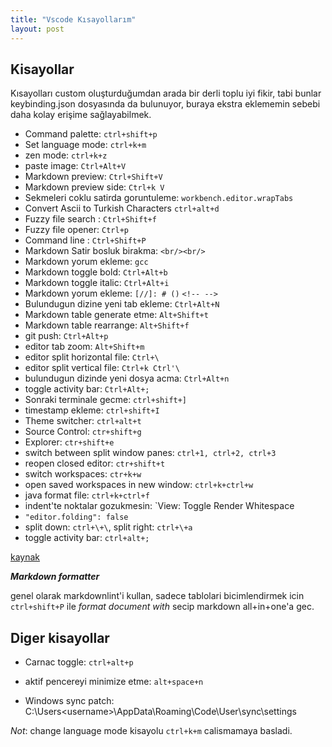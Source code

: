 ```yaml
---
title: "Vscode Kısayollarım"
layout: post
---
```


## Kisayollar

Kısayolları custom oluşturduğumdan arada bir derli toplu iyi fikir, tabi bunlar keybinding.json dosyasında da bulunuyor, buraya ekstra eklememin sebebi daha kolay erişime sağlayabilmek.

* Command palette: `ctrl+shift+p`
* Set language mode: `ctrl+k+m`
* zen mode: `ctrl+k+z`
* paste image: `Ctrl+Alt+V`
* Markdown preview: `Ctrl+Shift+V`
* Markdown preview side: `Ctrl+k V`
* Sekmeleri coklu satirda goruntuleme: `workbench.editor.wrapTabs`
* Convert Ascii to Turkish Characters `ctrl+alt+d`
* Fuzzy file search : `Ctrl+Shift+f`
* Fuzzy file opener: `Ctrl+p`
* Command line : `Ctrl+Shift+P`
* Markdown Satir bosluk birakma: `<br/><br/>`
* Markdown yorum ekleme: `gcc`
* Markdown toggle bold: `Ctrl+Alt+b`
* Markdown toggle italic: `Ctrl+Alt+i`
* Markdown yorum ekleme: `[//]: # ()` `<!-- -->`
* Bulundugun dizine yeni tab ekleme: `Ctrl+Alt+N`
* Markdown table generate etme: `Alt+Shift+t`
* Markdown table rearrange: `Alt+Shift+f`
* git push: `Ctrl+Alt+p`
* editor tab zoom: `Alt+Shift+m`
* editor split horizontal file: `Ctrl+\`
* editor split vertical file: `Ctrl+k Ctrl'\`
* bulundugun dizinde yeni dosya acma: `Ctrl+Alt+n`
* toggle activity bar: `Ctrl+Alt+;`
* Sonraki terminale gecme: `ctrl+shift+]`
* timestamp ekleme: `ctrl+shift+I`
* Theme switcher: `ctrl+alt+t`
* Source Control: `ctr+shift+g`
* Explorer: `ctr+shift+e`
* switch between split window panes: `ctrl+1, ctrl+2, ctrl+3`
* reopen closed editor: `ctr+shift+t`
* switch workspaces: `ctr+k+w`
* open saved workspaces in new window: `ctrl+k+ctrl+w`
* java format file: `ctrl+k+ctrl+f`
* indent'te noktalar gozukmesin: `View: Toggle Render Whitespace
* `"editor.folding": false`
* split down: `ctrl+\+\`, split right: `ctrl+\+a`
* toggle activity bar: `ctrl+alt+;`

[kaynak](https://github.com/yzhang+gh/vscode+markdown#keyboard+shortcuts+1)

***Markdown formatter***

genel olarak markdownlint'i kullan, sadece tablolari bicimlendirmek icin `ctrl+shift+P` ile *format document with* secip markdown all+in+one'a gec.

## Diger kisayollar

* Carnac toggle: `ctrl+alt+p`
* aktif pencereyi minimize etme: `alt+space+n`

* Windows sync patch: C:\Users\<username>\AppData\Roaming\Code\User\sync\settings

*Not*: change language mode kisayolu `ctrl+k+m` calismamaya basladi.
